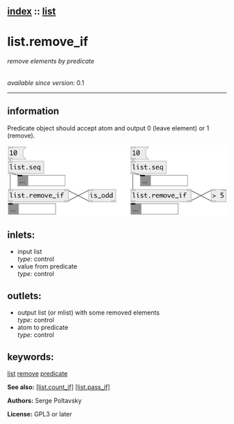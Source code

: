 [index](index.html) :: [list](category_list.html)
---

# list.remove_if

###### remove elements by predicate

*available since version:* 0.1

---


## information
Predicate object should accept atom and output 0 (leave element) or 1 (remove).


[![example](../examples/img/list.remove_if.jpg)](../examples/pd/list.remove_if.pd)









## inlets:

* input list<br>
_type:_ control
* value from predicate<br>
_type:_ control



## outlets:

* output list (or mlist) with some removed elements<br>
_type:_ control
* atom to predicate<br>
_type:_ control



## keywords:

[list](keywords/list.html)
[remove](keywords/remove.html)
[predicate](keywords/predicate.html)



**See also:**
[\[list.count_if\]](list.count_if.html)
[\[list.pass_if\]](list.pass_if.html)




**Authors:** Serge Poltavsky




**License:** GPL3 or later





